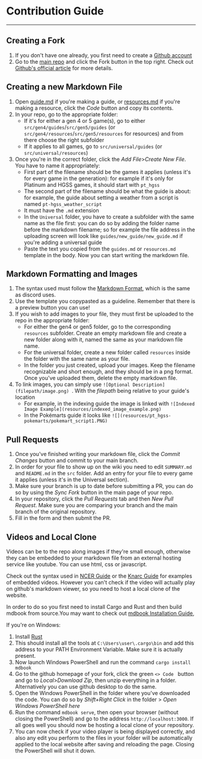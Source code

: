 # Contribution Guide
--- 
## Creating a Fork
1) If you don't have one already, you first need to create a [Github account](https://github.com/signup)
2) Go to the [main repo](https://github.com/kingdom-of-ds-hacking/kingdom-of-ds-hacking.github.io) and click the Fork button in the top right. Check out [Github's official article](https://docs.github.com/en/get-started/quickstart/fork-a-repo#forking-a-repository) for more details.

## Creating a new Markdown File
1) Open [guide.md](https://github.com/kingdom-of-ds-hacking/kingdom-of-ds-hacking.github.io/blob/main/templates/guides/guides.md) if you're making a guide, or [resources.md](https://github.com/kingdom-of-ds-hacking/kingdom-of-ds-hacking.github.io/blob/main/templates/resources/resources.md) if you're making a resource, click the *Code* button and copy its contents.
2) In your repo, go to the appropriate folder:
   * If it's for either a gen 4 or 5 game(s), go to either `src/gen4/guides`/`src/gen5/guides` (or `src/gen4/resources`/`src/gen5/resources` for resources) and from there choose the right subfolder
   * If it applies to all games, go to `src/universal/guides` (or `src/universal/resources`)
3) Once you're in the correct folder, click the *Add File*>*Create New File*. You have to name it appropriately:
   * First part of the filename should be the games it applies (unless it's for every game in the generation): for example if it's only for Platinum and HGSS games, it should start with `pt_hgss`
   * The second part of the filename should be what the guide is about: for example, the guide about setting a weather from a script is named `pt-hgss_weather_script`
   * It must have the `.md` extension
   * In the `Universal` folder, you have to create a subfolder with the same name as the file first: you can do so by adding the folder name before the markdown filename; so for example the file address in the uploading screen will look like `guides/new_guide/new_guide.md` if you're adding a universal guide
   * Paste the text you copied from the `guides.md` or `resources.md` template in the body. Now you can start writing the markdown file.

## Markdown Formatting and Images
1) The syntax used must follow the [Markdown Format](https://www.markdownguide.org/basic-syntax/), which is the same as discord uses.
2) Use the template you copypasted as a guideline. Remember that there is a preview button you can use!
3) If you wish to add images to your file, they must first be uploaded to the repo in the appropriate folder:
   * For either the gen4 or gen5 folder, go to the corresponding `resources` subfolder. Create an empty markdown file and create a new folder along with it, named the same as your markdown file name.
   * For the universal folder, create a new folder called `resources` inside the folder with the same name as your file.
   * In the folder you just created, upload your images. Keep the filename recognizable and short enough, and they should be in a png format. Once you've uploaded them, delete the empty markdown file.
4) To link images, you can simply use ```![Optional Description](filepath/image.png) ```. With the *filepath* being relative to your guide's location
   * For example, in the indexing guide the image is linked with `![Indexed Image Example](resources/indexed_image_example.png)`
   * In the Pokémarts guide it looks like `![](resources/pt_hgss-pokemarts/pokemart_script1.PNG)`


## Pull Requests
1) Once you've finished writing your markdown file, click the *Commit Changes* button and commit to your main branch.
2) In order for your file to show up on the wiki you need to edit `SUMMARY.md` and `README.md` in the `src` folder. Add an entry for your file to every game it applies (unless it's in the Universal section).
3) Make sure your branch is up to date before submitting a PR, you can do so by using the *Sync Fork* button in the main page of your repo.
4) In your repository, click the *Pull Requests* tab and then *New Pull Request*. Make sure you are comparing your branch and the main branch of the original repository.
5) Fill in the form and then submit the PR.

## Videos and Local Clone
Videos can be to the repo along images if they're small enough, otherwise they can be embedded to your markdown file from an external hosting service like youtube. You can use html, css or javascript.

Check out the syntax used in [NCER Guide](https://github.com/kingdom-of-ds-hacking/kingdom-of-ds-hacking.github.io/blob/main/src/universal/guides/ncer_sprite_editing/ncer_sprite_editing.md) or the [Knarc Guide](https://github.com/kingdom-of-ds-hacking/kingdom-of-ds-hacking.github.io/blob/main/src/universal/guides/knarc/knarc.md) for examples of embedded videos.
However you can't check if the video will actually play on github's markdown viewer, so you need to host a local clone of the website.

In order to do so you first need to install Cargo and Rust and then build mdbook from source.You may want to check out [mdbook Installation Guide](https://rust-lang.github.io/mdBook/guide/installation.html), 

If you're on Windows:
1) Install [Rust](https://www.rust-lang.org/tools/install)
2) This should install all the tools at `C:\Users\user\.cargo\bin` and add this address to your PATH Environment Variable. Make sure it is actually present.
3) Now launch Windows PowerShell and run the command `cargo install mdbook`
4) Go to the github homepage of your fork, click the green `<> Code ` button and go to *Local*>*Download Zip*, then unzip everything in a folder. Alternatively you can use github desktop to do the same.
5) Open the Windows PowerShell in the folder where you've downloaded the code. You can do so by *Shift+Right Click* in the folder > *Open Windows PowerShell here*
6) Run the command `mdbook serve`, then open your browser (without closing the PowerShell) and go to the address `http://localhost:3000`. If all goes well you should now be hosting a local clone of your repository.
7) You can now check if your video player is being displayed correctly, and also any edit you perform to the files in your folder will be automatically applied to the local website after saving and reloading the page. Closing the PowerShell will shut it down.
